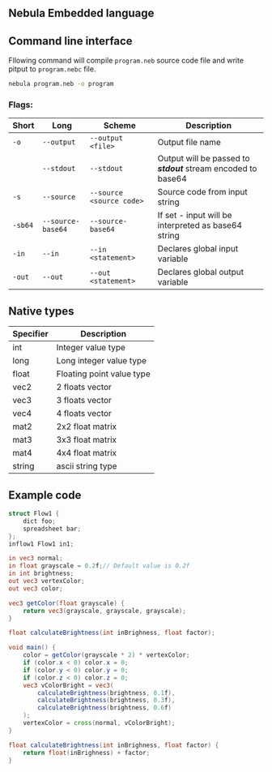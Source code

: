 ## Nebula Embedded language

## Command line interface
Fllowing command will compile ```program.neb``` source code file and write pitput to ```program.nebc``` file.
```bash
nebula program.neb -o program
```

### Flags:
|Short|Long|Scheme|Description|
|-|-|-|-|
|```-o```|```--output```|```--output <file>```|Output file name|
||```--stdout```|```--stdout```|Output will be passed to ___stdout___ stream encoded to base64|
|```-s```|```--source```|```--source <source code>```|Source code from input string|
|```-sb64```|```--source-base64```|```--source-base64```|If set - input will be interpreted as base64 string| 
|```-in```|```--in```|```--in <statement>```|Declares global input variable|
|```-out```|```--out```|```--out <statement>```|Declares global output variable|

## Native types
|Specifier|Description|
|-|-|
|int|Integer value type|
|long|Long integer value type|
|float|Floating point value type|
|vec2|2 floats vector|
|vec3|3 floats vector|
|vec4|4 floats vector|
|mat2|2x2 float matrix|
|mat3|3x3 float matrix|
|mat4|4x4 float matrix|
|string|ascii string type|



## Example code
```glsl
struct Flow1 {
    dict foo;
    spreadsheet bar;
};
inflow1 Flow1 in1;

in vec3 normal;
in float grayscale = 0.2f;// Default value is 0.2f
in int brightness;
out vec3 vertexColor;
out vec3 color;

vec3 getColor(float grayscale) {
    return vec3(grayscale, grayscale, grayscale);
}

float calculateBrightness(int inBrighness, float factor);

void main() {
    color = getColor(grayscale * 2) * vertexColor;
    if (color.x < 0) color.x = 0;
    if (color.y < 0) color.y = 0;
    if (color.z < 0) color.z = 0;
    vec3 vColorBright = vec3(
        calculateBrightness(brightness, 0.1f),
        calculateBrightness(brightness, 0.3f),
        calculateBrightness(brightness, 0.6f)
    );
    vertexColor = cross(normal, vColorBright);
}

float calculateBrightness(int inBrighness, float factor) {
    return float(inBrighness) + factor;
}

```
